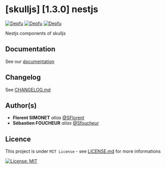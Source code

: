 # [skulljs] [1.3.0] nestjs

[![Depfu](https://badges.depfu.com/badges/f3dca6ab19ffec113c65a03b65290a21/status.svg)](https://depfu.com) [![Depfu](https://badges.depfu.com/badges/f3dca6ab19ffec113c65a03b65290a21/overview.svg)](https://depfu.com/github/skulljs/nestjs?project_id=37109) [![Depfu](https://badges.depfu.com/badges/f3dca6ab19ffec113c65a03b65290a21/count.svg)](https://depfu.com/github/skulljs/nestjs?project_id=37109)

Nestjs components of skulljs

## Documentation

See our [documentation](https://skulljs.github.io)

## Changelog

See [CHANGELOG.md](CHANGELOG.md)

## Author(s)

- **Florent SIMONET** _alias_ [@SFlorent](https://github.com/SFlorent)
- **Sébastien FOUCHEUR** _alias_ [@Sfoucheur](https://github.com/Sfoucheur)

## Licence

This project is under `MIT License` - see [LICENSE.md](LICENSE.md) for more informations

[![License: MIT](https://img.shields.io/badge/License-MIT-yellow.svg)](https://opensource.org/licenses/MIT)
